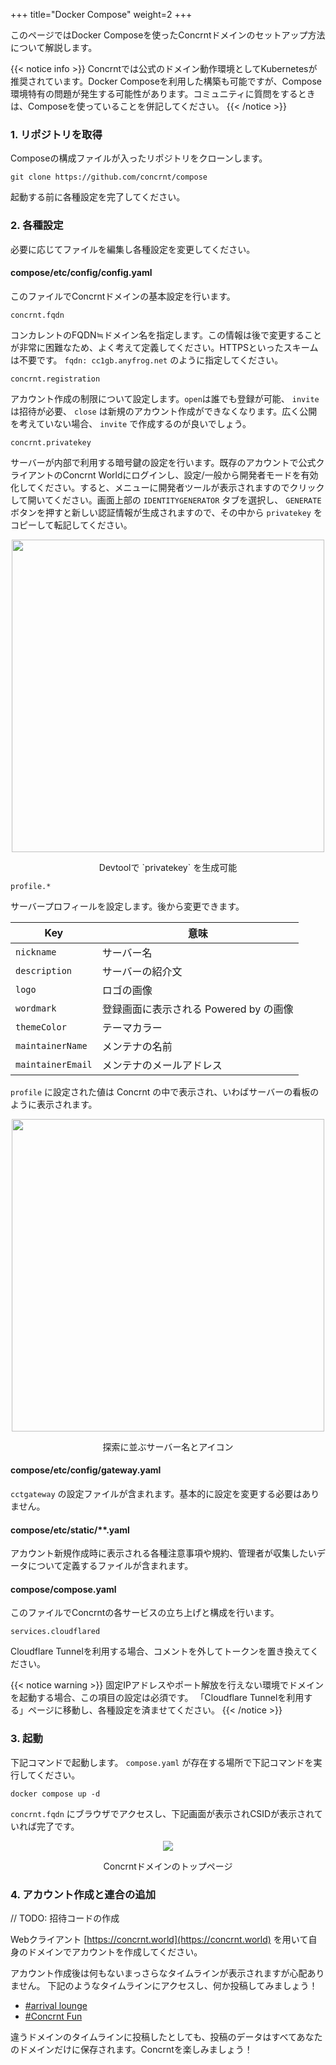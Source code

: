 +++
title="Docker Compose"
weight=2
+++

このページではDocker Composeを使ったConcrntドメインのセットアップ方法について解説します。

{{< notice info >}}
Concrntでは公式のドメイン動作環境としてKubernetesが推奨されています。Docker Composeを利用した構築も可能ですが、Compose環境特有の問題が発生する可能性があります。コミュニティに質問をするときは、Composeを使っていることを併記してください。
{{< /notice >}}

### 1. リポジトリを取得

Composeの構成ファイルが入ったリポジトリをクローンします。

```
git clone https://github.com/concrnt/compose
```

起動する前に各種設定を完了してください。

### 2. 各種設定

必要に応じてファイルを編集し各種設定を変更してください。

#### **compose/etc/config/config.yaml**

このファイルでConcrntドメインの基本設定を行います。

`concrnt.fqdn`

コンカレントのFQDN≒ドメイン名を指定します。この情報は後で変更することが非常に困難なため、よく考えて定義してください。HTTPSといったスキームは不要です。 `fqdn: cc1gb.anyfrog.net` のように指定してください。

`concrnt.registration`

アカウント作成の制限について設定します。`open`は誰でも登録が可能、 `invite` は招待が必要、 `close` は新規のアカウント作成ができなくなります。広く公開を考えていない場合、 `invite` で作成するのが良いでしょう。

`concrnt.privatekey`

サーバーが内部で利用する暗号鍵の設定を行います。既存のアカウントで公式クライアントのConcrnt Worldにログインし、設定/一般から開発者モードを有効化してください。すると、メニューに開発者ツールが表示されますのでクリックして開いてください。画面上部の `IDENTITYGENERATOR` タブを選択し、 `GENERATE` ボタンを押すと新しい認証情報が生成されますので、その中から `privatekey` をコピーして転記してください。

<div align="center">
    <img src="/images/compose/cw-devtool.png" width="500px" >
    <p>Devtoolで `privatekey` を生成可能</p>
</div>

`profile.*`

サーバープロフィールを設定します。後から変更できます。

| **Key**           | **意味**                    |
|-------------------|---------------------------|
| `nickname`        | サーバー名                     |
| `description`     | サーバーの紹介文                  |
| `logo`            | ロゴの画像                     |
| `wordmark`        | 登録画面に表示される Powered by の画像 |
| `themeColor`      | テーマカラー                    |
| `maintainerName`  | メンテナの名前                   |
| `maintainerEmail` | メンテナのメールアドレス              |

`profile` に設定された値は Concrnt の中で表示され、いわばサーバーの看板のように表示されます。  

<div align="center">
    <img src="/images/compose/cw-profiles.png" width="500px" >
    <p>探索に並ぶサーバー名とアイコン</p>
</div>


#### **compose/etc/config/gateway.yaml**

`cctgateway` の設定ファイルが含まれます。基本的に設定を変更する必要はありません。

#### **compose/etc/static/\*\*.yaml**

アカウント新規作成時に表示される各種注意事項や規約、管理者が収集したいデータについて定義するファイルが含まれます。

#### **compose/compose.yaml**

このファイルでConcrntの各サービスの立ち上げと構成を行います。

`services.cloudflared`

Cloudflare Tunnelを利用する場合、コメントを外してトークンを置き換えてください。

{{< notice warning >}}
固定IPアドレスやポート解放を行えない環境でドメインを起動する場合、この項目の設定は必須です。 「Cloudflare Tunnelを利用する」ページに移動し、各種設定を済ませてください。
{{< /notice >}}

### 3. 起動

下記コマンドで起動します。 `compose.yaml` が存在する場所で下記コマンドを実行してください。

```
docker compose up -d
```

`concrnt.fqdn` にブラウザでアクセスし、下記画面が表示されCSIDが表示されていれば完了です。

<div align="center">
    <img src="/images/compose/cc-top.png">
    <p>Concrntドメインのトップページ</p>
</div>


### 4. アカウント作成と連合の追加

// TODO: 招待コードの作成

Webクライアント [https://concrnt.world](https://concrnt.world) を用いて自身のドメインでアカウントを作成してください。

アカウント作成後は何もないまっさらなタイムラインが表示されますが心配ありません。
下記のようなタイムラインにアクセスし、何か投稿してみましょう！

- [#arrival lounge](https://concrnt.world/timeline/tar69vv26r5s4wk0r067v20bvyw@ariake.concrnt.net)
- [#Concrnt Fun](https://concrnt.world/timeline/ty3b4tc0eamm333pp0683gw1ndg@ariake.concrnt.net)

違うドメインのタイムラインに投稿したとしても、投稿のデータはすべてあなたのドメインだけに保存されます。Concrntを楽しみましょう！
